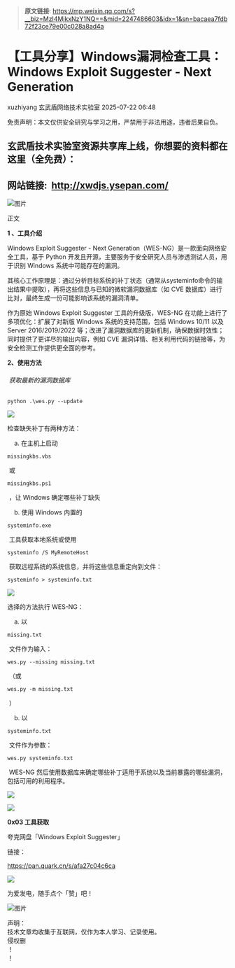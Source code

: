 > **原文链接**: https://mp.weixin.qq.com/s?__biz=MzI4MjkxNzY1NQ==&mid=2247486603&idx=1&sn=bacaea7fdb72f23ce79e00c028a8ad4a

#  【工具分享】Windows漏洞检查工具：Windows Exploit Suggester - Next Generation  
xuzhiyang  玄武盾网络技术实验室   2025-07-22 06:48  
  
免责声明：本文仅供安全研究与学习之用，严禁用于非法用途，违者后果自负。  
## 玄武盾技术实验室资源共享库上线，你想要的资料都在这里（全免费）：  
## 网站链接:  http://xwdjs.ysepan.com/  
  
![图片](https://mmbiz.qpic.cn/mmbiz_png/UM0M1icqlo0n1vXUybVdQLZB2dSsHl2171ELwCSzBmlhtxP1ppVDNibgxdPK0IRjMDo0e99kwvhlKroGIlJJxr7g/640?wx_fmt=png&from=appmsg&watermark=1&wxfrom=5&wx_lazy=1&randomid=arwkt22u&tp=webp "")  
  
  
正文  
  
**1 、工具介绍**  
  
Windows Exploit Suggester - Next Generation（WES-NG）是一款面向网络安全工具，基于 Python 开发且开源，主要服务于安全研究人员与渗透测试人员，用于识别 Windows 系统中可能存在的漏洞。  
  
其核心工作原理是：通过分析目标系统的补丁状态（通常从systeminfo命令的输出结果中提取），再将这些信息与已知的微软漏洞数据库（如 CVE 数据库）进行比对，最终生成一份可能影响该系统的漏洞清单。  
  
作为原始 Windows Exploit Suggester 工具的升级版，WES-NG 在功能上进行了多项优化：扩展了对新版 Windows 系统的支持范围，包括 Windows 10/11 以及 Server 2016/2019/2022 等；改进了漏洞数据库的更新机制，确保数据时效性；同时提供了更详尽的输出内容，例如 CVE 漏洞详情、相关利用代码的链接等，为安全检测工作提供更全面的参考。  
  
**2、使用方法**  
######  获取最新的漏洞数据库  

```
python .\wes.py --update
```

  
![](https://mmbiz.qpic.cn/mmbiz_png/qGTEdaLg0HkCgzbTeLGVic18VJ2X4TMa1ZZ0qSc8gsicM1mOoKaYozcmMJicapJctdunyibSiaMCLLxcJ4COd1YficUw/640?wx_fmt=png&from=appmsg "")  
  
检查缺失补丁有两种方法：  
  
  
    a. 在主机上启动   

```
missingkbs.vbs
```

  
 或   

```
missingkbs.ps1
```

  
 ，让 Windows 确定哪些补丁缺失   
  
  
    b. 使用 Windows 内置的   

```
systeminfo.exe
```

  
 工具获取本地系统或使用   

```
systeminfo /S MyRemoteHost
```

  
 获取远程系统的系统信息，并将这些信息重定向到文件：   

```
systeminfo > systeminfo.txt
```

  
  
![](https://mmbiz.qpic.cn/mmbiz_jpg/UM0M1icqlo0mFvmTOxNYRoQUajJJ8QdpFliclNxymwicyg01RP4UibyO4a39b2fuibiaIYH95UGDmMxxDhIwAUicX9tSA/640?wx_fmt=jpeg "")  
  
  
选择的方法执行 WES-NG：  
  
  
    a. 以   

```
missing.txt
```

  
 文件作为输入：   

```
wes.py --missing missing.txt
```

  
 （或   

```
wes.py -m missing.txt
```

  
 ）  
  
  
    b. 以   

```
systeminfo.txt
```

  
 文件作为参数：   

```
wes.py systeminfo.txt
```

  
 WES-NG 然后使用数据库来确定哪些补丁适用于系统以及当前暴露的哪些漏洞，包括可用的利用程序。  
  
![](https://mmbiz.qpic.cn/mmbiz_jpg/UM0M1icqlo0mFvmTOxNYRoQUajJJ8QdpFU4hYKxSW58ByPSbEpGqDwGyUe7QeOyiapRpmEoQDAxDUcN3M9Lfwd1Q/640?wx_fmt=jpeg "")  
  
![](https://mmbiz.qpic.cn/mmbiz_jpg/UM0M1icqlo0mFvmTOxNYRoQUajJJ8QdpF4icjygvoHOeaibe8jxoXqzDye0KTYpz7S31lWFjPnjGaoZeqkFzyG6oA/640?wx_fmt=jpeg "")  
  
**0x03 工具获取**  
  
夸克网盘「Windows Exploit Suggester」  
  
链接：  
  
https://pan.quark.cn/s/afa27c04c6ca  
  
![](https://mmbiz.qpic.cn/mmbiz_png/qGTEdaLg0HkCgzbTeLGVic18VJ2X4TMa1qpnBRTG3GIDdKE2LIoMkG1kB2CXy8Wia1jsXPz53csVV8DnktC3mBOw/640?wx_fmt=png&from=appmsg "")  
  
为爱发电，随手点个「赞」吧！  
  
![图片](https://mmbiz.qpic.cn/mmbiz_png/UM0M1icqlo0knIjq7rj7rsX0r4Rf2CDQylx0IjMfpPM93icE9AGx28bqwDRau5EkcWpK6WBAG5zGDS41wkfcvJiaA/640?wx_fmt=other&wxfrom=5&wx_lazy=1&wx_co=1&randomid=w8iozbdz&tp=webp "")  
  
声明：  
技术文章均收集于互联网，仅作为本人学习、记录使用。  
侵权删  
！  
！  
  
  
